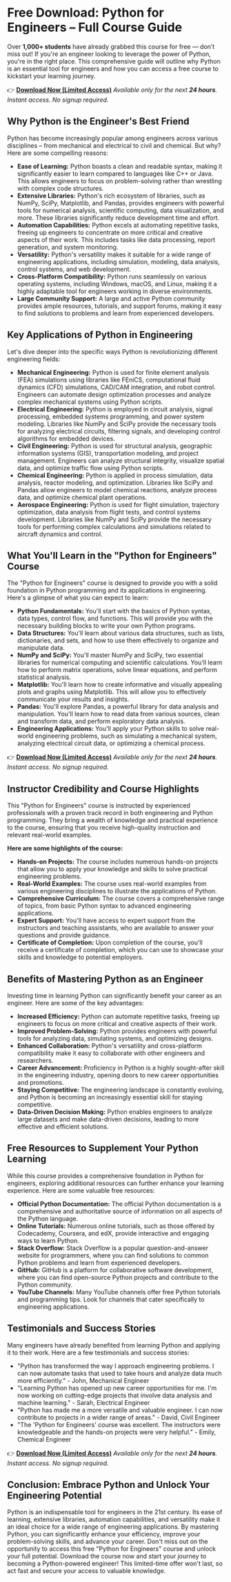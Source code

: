 # Free Download: Python for Engineers – Full Course Guide

Over **1,000+ students** have already grabbed this course for free — don’t miss out! If you're an engineer looking to leverage the power of Python, you're in the right place. This comprehensive guide will outline why Python is an essential tool for engineers and how you can access a free course to kickstart your learning journey.

👉 [**Download Now (Limited Access)**](https://udemywork.com/python-for-engineers)
_Available only for the next **24 hours**. Instant access. No signup required._

## Why Python is the Engineer's Best Friend

Python has become increasingly popular among engineers across various disciplines – from mechanical and electrical to civil and chemical. But why? Here are some compelling reasons:

*   **Ease of Learning:** Python boasts a clean and readable syntax, making it significantly easier to learn compared to languages like C++ or Java. This allows engineers to focus on problem-solving rather than wrestling with complex code structures.
*   **Extensive Libraries:** Python's rich ecosystem of libraries, such as NumPy, SciPy, Matplotlib, and Pandas, provides engineers with powerful tools for numerical analysis, scientific computing, data visualization, and more. These libraries significantly reduce development time and effort.
*   **Automation Capabilities:** Python excels at automating repetitive tasks, freeing up engineers to concentrate on more critical and creative aspects of their work. This includes tasks like data processing, report generation, and system monitoring.
*   **Versatility:** Python's versatility makes it suitable for a wide range of engineering applications, including simulation, modeling, data analysis, control systems, and web development.
*   **Cross-Platform Compatibility:** Python runs seamlessly on various operating systems, including Windows, macOS, and Linux, making it a highly adaptable tool for engineers working in diverse environments.
*   **Large Community Support:** A large and active Python community provides ample resources, tutorials, and support forums, making it easy to find solutions to problems and learn from experienced developers.

## Key Applications of Python in Engineering

Let's dive deeper into the specific ways Python is revolutionizing different engineering fields:

*   **Mechanical Engineering:** Python is used for finite element analysis (FEA) simulations using libraries like FEniCS, computational fluid dynamics (CFD) simulations, CAD/CAM integration, and robot control. Engineers can automate design optimization processes and analyze complex mechanical systems using Python scripts.
*   **Electrical Engineering:** Python is employed in circuit analysis, signal processing, embedded systems programming, and power system modeling. Libraries like NumPy and SciPy provide the necessary tools for analyzing electrical circuits, filtering signals, and developing control algorithms for embedded devices.
*   **Civil Engineering:** Python is used for structural analysis, geographic information systems (GIS), transportation modeling, and project management. Engineers can analyze structural integrity, visualize spatial data, and optimize traffic flow using Python scripts.
*   **Chemical Engineering:** Python is applied in process simulation, data analysis, reactor modeling, and optimization. Libraries like SciPy and Pandas allow engineers to model chemical reactions, analyze process data, and optimize chemical plant operations.
*   **Aerospace Engineering:** Python is used for flight simulation, trajectory optimization, data analysis from flight tests, and control systems development. Libraries like NumPy and SciPy provide the necessary tools for performing complex calculations and simulations related to aircraft dynamics and control.

## What You'll Learn in the "Python for Engineers" Course

The "Python for Engineers" course is designed to provide you with a solid foundation in Python programming and its applications in engineering. Here's a glimpse of what you can expect to learn:

*   **Python Fundamentals:** You'll start with the basics of Python syntax, data types, control flow, and functions. This will provide you with the necessary building blocks to write your own Python programs.
*   **Data Structures:** You'll learn about various data structures, such as lists, dictionaries, and sets, and how to use them effectively to organize and manipulate data.
*   **NumPy and SciPy:** You'll master NumPy and SciPy, two essential libraries for numerical computing and scientific calculations. You'll learn how to perform matrix operations, solve linear equations, and perform statistical analysis.
*   **Matplotlib:** You'll learn how to create informative and visually appealing plots and graphs using Matplotlib. This will allow you to effectively communicate your results and insights.
*   **Pandas:** You'll explore Pandas, a powerful library for data analysis and manipulation. You'll learn how to read data from various sources, clean and transform data, and perform exploratory data analysis.
*   **Engineering Applications:** You'll apply your Python skills to solve real-world engineering problems, such as simulating a mechanical system, analyzing electrical circuit data, or optimizing a chemical process.

👉 [**Download Now (Limited Access)**](https://udemywork.com/python-for-engineers)
_Available only for the next **24 hours**. Instant access. No signup required._

## Instructor Credibility and Course Highlights

This "Python for Engineers" course is instructed by experienced professionals with a proven track record in both engineering and Python programming. They bring a wealth of knowledge and practical experience to the course, ensuring that you receive high-quality instruction and relevant real-world examples.

**Here are some highlights of the course:**

*   **Hands-on Projects:** The course includes numerous hands-on projects that allow you to apply your knowledge and skills to solve practical engineering problems.
*   **Real-World Examples:** The course uses real-world examples from various engineering disciplines to illustrate the applications of Python.
*   **Comprehensive Curriculum:** The course covers a comprehensive range of topics, from basic Python syntax to advanced engineering applications.
*   **Expert Support:** You'll have access to expert support from the instructors and teaching assistants, who are available to answer your questions and provide guidance.
*   **Certificate of Completion:** Upon completion of the course, you'll receive a certificate of completion, which you can use to showcase your skills and knowledge to potential employers.

## Benefits of Mastering Python as an Engineer

Investing time in learning Python can significantly benefit your career as an engineer. Here are some of the key advantages:

*   **Increased Efficiency:** Python can automate repetitive tasks, freeing up engineers to focus on more critical and creative aspects of their work.
*   **Improved Problem-Solving:** Python provides engineers with powerful tools for analyzing data, simulating systems, and optimizing designs.
*   **Enhanced Collaboration:** Python's versatility and cross-platform compatibility make it easy to collaborate with other engineers and researchers.
*   **Career Advancement:** Proficiency in Python is a highly sought-after skill in the engineering industry, opening doors to new career opportunities and promotions.
*   **Staying Competitive:** The engineering landscape is constantly evolving, and Python is becoming an increasingly essential skill for staying competitive.
*   **Data-Driven Decision Making:** Python enables engineers to analyze large datasets and make data-driven decisions, leading to more effective and efficient solutions.

## Free Resources to Supplement Your Python Learning

While this course provides a comprehensive foundation in Python for engineers, exploring additional resources can further enhance your learning experience. Here are some valuable free resources:

*   **Official Python Documentation:** The official Python documentation is a comprehensive and authoritative source of information on all aspects of the Python language.
*   **Online Tutorials:** Numerous online tutorials, such as those offered by Codecademy, Coursera, and edX, provide interactive and engaging ways to learn Python.
*   **Stack Overflow:** Stack Overflow is a popular question-and-answer website for programmers, where you can find solutions to common Python problems and learn from experienced developers.
*   **GitHub:** GitHub is a platform for collaborative software development, where you can find open-source Python projects and contribute to the Python community.
*   **YouTube Channels:** Many YouTube channels offer free Python tutorials and programming tips. Look for channels that cater specifically to engineering applications.

## Testimonials and Success Stories

Many engineers have already benefited from learning Python and applying it to their work. Here are a few testimonials and success stories:

*   "Python has transformed the way I approach engineering problems. I can now automate tasks that used to take hours and analyze data much more efficiently." - John, Mechanical Engineer
*   "Learning Python has opened up new career opportunities for me. I'm now working on cutting-edge projects that involve data analysis and machine learning." - Sarah, Electrical Engineer
*   "Python has made me a more versatile and valuable engineer. I can now contribute to projects in a wider range of areas." - David, Civil Engineer
*   "The 'Python for Engineers' course was excellent. The instructors were knowledgeable and the hands-on projects were very helpful." - Emily, Chemical Engineer

👉 [**Download Now (Limited Access)**](https://udemywork.com/python-for-engineers)
_Available only for the next **24 hours**. Instant access. No signup required._

## Conclusion: Embrace Python and Unlock Your Engineering Potential

Python is an indispensable tool for engineers in the 21st century. Its ease of learning, extensive libraries, automation capabilities, and versatility make it an ideal choice for a wide range of engineering applications. By mastering Python, you can significantly enhance your efficiency, improve your problem-solving skills, and advance your career. Don't miss out on the opportunity to access this free "Python for Engineers" course and unlock your full potential. Download the course now and start your journey to becoming a Python-powered engineer! This limited-time offer won't last, so act fast and secure your access to valuable knowledge.
